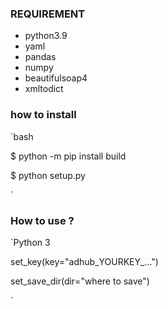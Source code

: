 ### REQUIREMENT
- python3.9
- yaml
- pandas
- numpy
- beautifulsoap4
- xmltodict 


### how to install
`bash 
<p> $ python -m pip install build </p>
<p> $ python setup.py </p>
`

### How to use ?
`Python 3
<p> set_key(key="adhub_YOURKEY_...") </p>
<p> set_save_dir(dir="where to save") </p>
`
